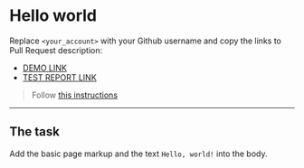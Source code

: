 # Hello world
Replace `<your_account>` with your Github username and copy the links to Pull Request description:
- [DEMO LINK](https://artem-kodesnikov.github.io/layout_hello-world/)
- [TEST REPORT LINK](https://artem-kodesnikov.github.io/layout_hello-world/report/html_report/)

> Follow [this instructions](https://mate-academy.github.io/layout_task-guideline/#how-to-solve-the-layout-tasks-on-github)
___

## The task
Add the basic page markup and the text `Hello, world!` into the body.
